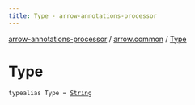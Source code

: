 ```yaml
---
title: Type - arrow-annotations-processor
---
```


[arrow-annotations-processor](../index.html) / [arrow.common](index.html) / [Type](./-type.html)

# Type

`typealias Type = `[`String`](https://kotlinlang.org/api/latest/jvm/stdlib/kotlin/-string/index.html)
